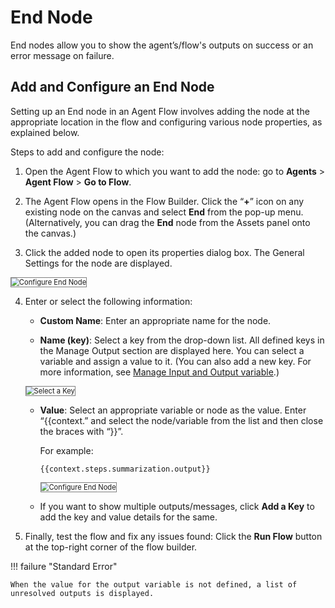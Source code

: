 # End Node

End nodes allow you to show the agent’s/flow's outputs on success or an error message on failure.   

## Add and Configure an End Node

Setting up an End node in an Agent Flow involves adding the node at the appropriate location in the flow and configuring various node properties, as explained below.

Steps to add and configure the node:

1. Open the Agent Flow to which you want to add the node: go to **Agents** > **Agent Flow** > **Go to Flow**.

2. The Agent Flow opens in the Flow Builder. Click the “**+**” icon on any existing node on the canvas and select **End** from the pop-up menu. (Alternatively, you can drag the **End** node from the Assets panel onto the canvas.)

3. Click the added node to open its properties dialog box. The General Settings for the node are displayed.  
<img src="../images/end-node-configure.png" alt="Configure End Node" title="Configure End Node" style="border: 1px solid gray; zoom:80%;">

4. Enter or select the following information:

    * **Custom Name**: Enter an appropriate name for the node.
    
    * **Name (key)**: Select a key from the drop-down list. All defined keys in the Manage Output section are displayed here. You can select a variable and assign a value to it. (You can also add a new key. For more information, see [Manage Input and Output variable](../../agents-flows/perform-other-actions-on-the-flow-builder/manage-input-and-output.md).)  
    <img src="../images/select-a-key.png" alt="Select a Key" title="Select a Key" style="border: 1px solid gray; zoom:80%;">
    
    * **Value**: Select an appropriate variable or node as the value. Enter “{{context.” and select the node/variable from the list and then close the braces with “}}”.
    
        For example:
        ~~~
        {{context.steps.summarization.output}}
        ~~~  
        <img src="../images/end-node-success-output.png" alt="Configure End Node" title="Configure End Node" style="border: 1px solid gray; zoom:80%;">

    * If you want to show multiple outputs/messages, click **Add a Key** to add the key and value details for the same.

5. Finally, test the flow and fix any issues found: Click the **Run Flow** button at the top-right corner of the flow builder.

!!! failure "Standard Error"

    When the value for the output variable is not defined, a list of unresolved outputs is displayed.

